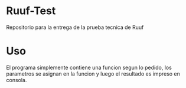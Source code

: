 # Ruuf-Test
Repositorio para la entrega de la prueba tecnica de Ruuf

# Uso
El programa simplemente contiene una funcion segun lo pedido, los parametros se asignan en la funcion y luego el resultado es impreso en consola.
